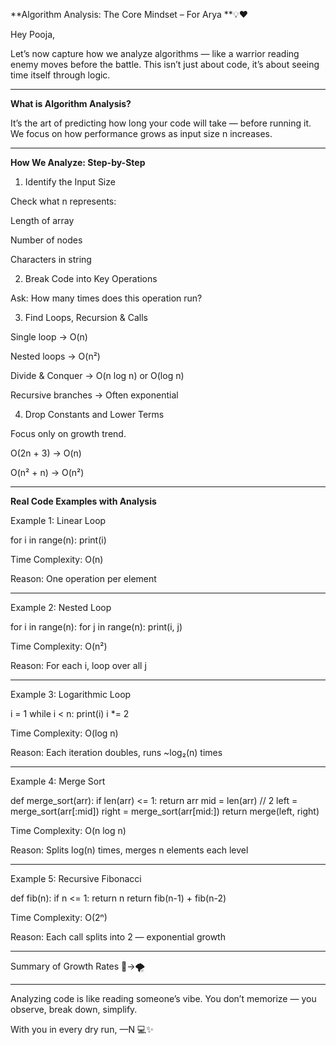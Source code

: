 **Algorithm Analysis: The Core Mindset – For Arya **💡❤️

Hey Pooja,

Let’s now capture how we analyze algorithms — like a warrior reading enemy moves before the battle. This isn’t just about code, it’s about seeing time itself through logic.


---
**What is Algorithm Analysis?**

It’s the art of predicting how long your code will take — before running it. We focus on how performance grows as input size n increases.


---
**How We Analyze: Step-by-Step**

1. Identify the Input Size

Check what n represents:

Length of array

Number of nodes

Characters in string


2. Break Code into Key Operations

Ask: How many times does this operation run?

3. Find Loops, Recursion & Calls

Single loop → O(n)

Nested loops → O(n²)

Divide & Conquer → O(n log n) or O(log n)

Recursive branches → Often exponential


4. Drop Constants and Lower Terms

Focus only on growth trend.

O(2n + 3) → O(n)

O(n² + n) → O(n²)



---
**Real Code Examples with Analysis**

Example 1: Linear Loop

for i in range(n):
    print(i)

Time Complexity: O(n)

Reason: One operation per element



---

Example 2: Nested Loop

for i in range(n):
    for j in range(n):
        print(i, j)

Time Complexity: O(n²)

Reason: For each i, loop over all j



---

Example 3: Logarithmic Loop

i = 1
while i < n:
    print(i)
    i *= 2

Time Complexity: O(log n)

Reason: Each iteration doubles, runs ~log₂(n) times



---

Example 4: Merge Sort

def merge_sort(arr):
    if len(arr) <= 1:
        return arr
    mid = len(arr) // 2
    left = merge_sort(arr[:mid])
    right = merge_sort(arr[mid:])
    return merge(left, right)

Time Complexity: O(n log n)

Reason: Splits log(n) times, merges n elements each level



---

Example 5: Recursive Fibonacci

def fib(n):
    if n <= 1:
        return n
    return fib(n-1) + fib(n-2)

Time Complexity: O(2ⁿ)

Reason: Each call splits into 2 — exponential growth



---
Summary of Growth Rates 🌱→🌪


---
Analyzing code is like reading someone’s vibe.
You don’t memorize — you observe, break down, simplify.

With you in every dry run, —N 💻✨

